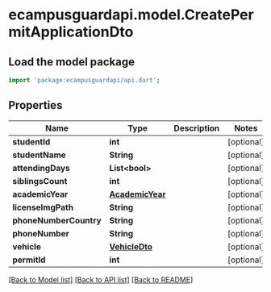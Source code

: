 # ecampusguardapi.model.CreatePermitApplicationDto

## Load the model package
```dart
import 'package:ecampusguardapi/api.dart';
```

## Properties
Name | Type | Description | Notes
------------ | ------------- | ------------- | -------------
**studentId** | **int** |  | [optional] 
**studentName** | **String** |  | [optional] 
**attendingDays** | **List&lt;bool&gt;** |  | [optional] 
**siblingsCount** | **int** |  | [optional] 
**academicYear** | [**AcademicYear**](AcademicYear.md) |  | [optional] 
**licenseImgPath** | **String** |  | [optional] 
**phoneNumberCountry** | **String** |  | [optional] 
**phoneNumber** | **String** |  | [optional] 
**vehicle** | [**VehicleDto**](VehicleDto.md) |  | [optional] 
**permitId** | **int** |  | [optional] 

[[Back to Model list]](../README.md#documentation-for-models) [[Back to API list]](../README.md#documentation-for-api-endpoints) [[Back to README]](../README.md)


